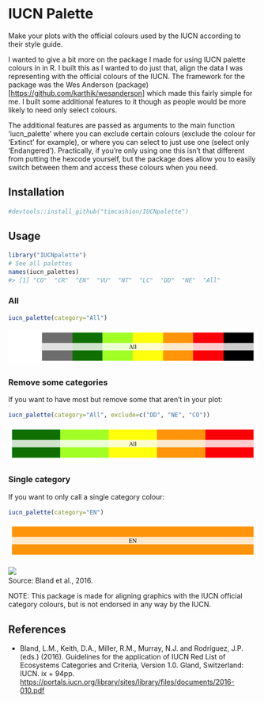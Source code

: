 <!-- README.md is generated from README.Rmd. Please edit that file -->
IUCN Palette
============

Make your plots with the official colours used by the IUCN according to
their style guide.

I wanted to give a bit more on the package I made for using IUCN palette
colours in in R. I built this as I wanted to do just that, align the
data I was representing with the official colours of the IUCN. The
framework for the package was the Wes Anderson
(package)\[<a href="https://github.com/karthik/wesanderson" class="uri">https://github.com/karthik/wesanderson</a>\]
which made this fairly simple for me. I built some additional features
to it though as people would be more likely to need only select colours.

The additional features are passed as arguments to the main function
‘iucn\_palette’ where you can exclude certain colours (exclude the
colour for ‘Extinct’ for example), or where you can select to just use
one (select only ‘Endangered’). Practically, if you’re only using one
this isn’t that different from putting the hexcode yourself, but the
package does allow you to easily switch between them and access these
colours when you need.

Installation
------------

``` r
#devtools::install_github("timcashion/IUCNpalette") 
```

Usage
-----

``` r
library("IUCNpalette")
# See all palettes
names(iucn_palettes)
#> [1] "CO"  "CR"  "EN"  "VU"  "NT"  "LC"  "DD"  "NE"  "All"
```

### All

``` r
iucn_palette(category="All")
```

![](figure/full-categories-1.png)

### Remove some categories

If you want to have most but remove some that aren’t in your plot:

``` r
iucn_palette(category="All", exclude=c("DD", "NE", "CO"))
```

![](figure/some-categories-1.png)

### Single category

If you want to only call a single category colour:

``` r
iucn_palette(category="EN")
```

![](figure/single-category-1.png)

![](IUCN_RGB.PNG)  
Source: Bland et al., 2016.

NOTE: This package is made for aligning graphics with the IUCN official
category colours, but is not endorsed in any way by the IUCN.

References
----------

-   Bland, L.M., Keith, D.A., Miller, R.M., Murray, N.J. and Rodríguez,
    J.P. (eds.) (2016). Guidelines for the application of IUCN Red List
    of Ecosystems Categories and Criteria, Version 1.0. Gland,
    Switzerland: IUCN. ix + 94pp.
    <a href="https://portals.iucn.org/library/sites/library/files/documents/2016-010.pdf" class="uri">https://portals.iucn.org/library/sites/library/files/documents/2016-010.pdf</a>
